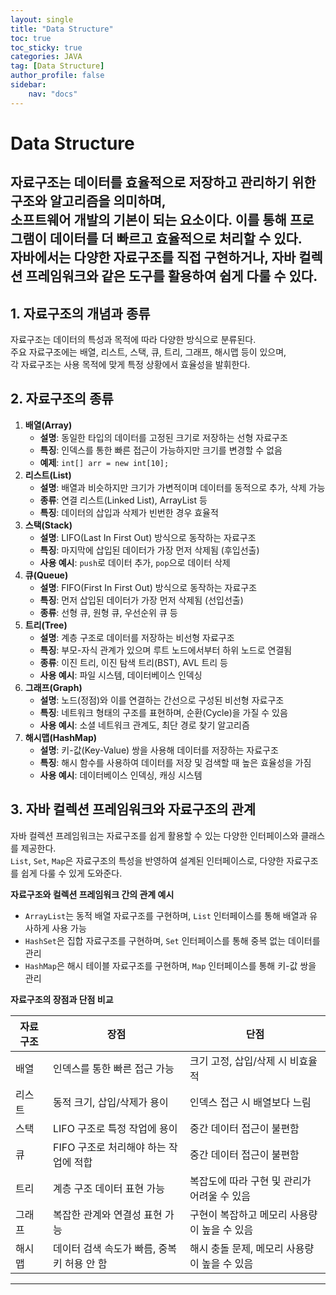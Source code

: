 ```yaml
---
layout: single
title: "Data Structure"
toc: true
toc_sticky: true
categories: JAVA
tag: [Data Structure]
author_profile: false
sidebar:
    nav: "docs"
---
```

# Data Structure
자료구조는 데이터를 효율적으로 저장하고 관리하기 위한 구조와 알고리즘을 의미하며, <br/> 
소프트웨어 개발의 기본이 되는 요소이다. 이를 통해 프로그램이 데이터를 더 빠르고 효율적으로 처리할 수 있다.<br/>
자바에서는 다양한 자료구조를 직접 구현하거나, 자바 컬렉션 프레임워크와 같은 도구를 활용하여 쉽게 다룰 수 있다.<br/>
------

## 1. 자료구조의 개념과 종류
자료구조는 데이터의 특성과 목적에 따라 다양한 방식으로 분류된다.<br/>
주요 자료구조에는 배열, 리스트, 스택, 큐, 트리, 그래프, 해시맵 등이 있으며, <br/>
각 자료구조는 사용 목적에 맞게 특정 상황에서 효율성을 발휘한다.<br/>

## 2. 자료구조의 종류
1. **배열(Array)**
   - **설명**: 동일한 타입의 데이터를 고정된 크기로 저장하는 선형 자료구조
   - **특징**: 인덱스를 통한 빠른 접근이 가능하지만 크기를 변경할 수 없음
   - **예제**: `int[] arr = new int[10];`
2. **리스트(List)**
   - **설명**: 배열과 비슷하지만 크기가 가변적이며 데이터를 동적으로 추가, 삭제 가능
   - **종류**: 연결 리스트(Linked List), ArrayList 등
   - **특징**: 데이터의 삽입과 삭제가 빈번한 경우 효율적
3. **스택(Stack)**
   - **설명**: LIFO(Last In First Out) 방식으로 동작하는 자료구조
   - **특징**: 마지막에 삽입된 데이터가 가장 먼저 삭제됨 (후입선출)
   - **사용 예시**: `push`로 데이터 추가, `pop`으로 데이터 삭제
4. **큐(Queue)**
   - **설명**: FIFO(First In First Out) 방식으로 동작하는 자료구조
   - **특징**: 먼저 삽입된 데이터가 가장 먼저 삭제됨 (선입선출)
   - **종류**: 선형 큐, 원형 큐, 우선순위 큐 등
5. **트리(Tree)**
   - **설명**: 계층 구조로 데이터를 저장하는 비선형 자료구조
   - **특징**: 부모-자식 관계가 있으며 루트 노드에서부터 하위 노드로 연결됨
   - **종류**: 이진 트리, 이진 탐색 트리(BST), AVL 트리 등
   - **사용 예시**: 파일 시스템, 데이터베이스 인덱싱
6. **그래프(Graph)**
   - **설명**: 노드(정점)와 이를 연결하는 간선으로 구성된 비선형 자료구조
   - **특징**: 네트워크 형태의 구조를 표현하며, 순환(Cycle)을 가질 수 있음
   - **사용 예시**: 소셜 네트워크 관계도, 최단 경로 찾기 알고리즘
7. **해시맵(HashMap)**
   - **설명**: 키-값(Key-Value) 쌍을 사용해 데이터를 저장하는 자료구조
   - **특징**: 해시 함수를 사용하여 데이터를 저장 및 검색할 때 높은 효율성을 가짐
   - **사용 예시**: 데이터베이스 인덱싱, 캐싱 시스템



## 3. 자바 컬렉션 프레임워크와 자료구조의 관계
자바 컬렉션 프레임워크는 자료구조를 쉽게 활용할 수 있는 다양한 인터페이스와 클래스를 제공한다.<br/>
`List`, `Set`, `Map`은 자료구조의 특성을 반영하여 설계된 인터페이스로, 다양한 자료구조를 쉽게 다룰 수 있게 도와준다.<br/>

**자료구조와 컬렉션 프레임워크 간의 관계 예시**
- `ArrayList`는 동적 배열 자료구조를 구현하며, `List` 인터페이스를 통해 배열과 유사하게 사용 가능
- `HashSet`은 집합 자료구조를 구현하며, `Set` 인터페이스를 통해 중복 없는 데이터를 관리
- `HashMap`은 해시 테이블 자료구조를 구현하며, `Map` 인터페이스를 통해 키-값 쌍을 관리

**자료구조의 장점과 단점 비교**

| 자료구조 | 장점                                        | 단점                                         |
| -------- | ------------------------------------------- | -------------------------------------------- |
| 배열     | 인덱스를 통한 빠른 접근 가능                | 크기 고정, 삽입/삭제 시 비효율적             |
| 리스트   | 동적 크기, 삽입/삭제가 용이                 | 인덱스 접근 시 배열보다 느림                 |
| 스택     | LIFO 구조로 특정 작업에 용이                | 중간 데이터 접근이 불편함                    |
| 큐       | FIFO 구조로 처리해야 하는 작업에 적합       | 중간 데이터 접근이 불편함                    |
| 트리     | 계층 구조 데이터 표현 가능                  | 복잡도에 따라 구현 및 관리가 어려울 수 있음  |
| 그래프   | 복잡한 관계와 연결성 표현 가능              | 구현이 복잡하고 메모리 사용량이 높을 수 있음 |
| 해시맵   | 데이터 검색 속도가 빠름, 중복 키 허용 안 함 | 해시 충돌 문제, 메모리 사용량이 높을 수 있음 |

------
